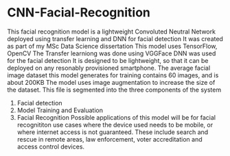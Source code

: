 # CNN-Facial-Recognition
This facial recognition model is a lightweight Convoluted Neutral Network deployed using transfer learning and DNN for facial detection
It was created as part of my MSc Data Science dissertation
This model uses TensorFlow, OpenCV
The Transfer learniong was done using VGGFace
DNN was used for the facial detection 
It is designed to be lightweight, so that it can be deployed on any resonably provisioned smartphone.
The average facial image dataset this model generates for training contains 60 images, and is about 200KB
The model uses image augmentation to increase the size of the dataset.
This file is segmented into the three components of the system
1. Facial detection
2. Model Training and Evaluation
3. Facial Recognition
Possible applications of this model will be for facial recognititon use cases where the device used needs to be mobile, or where internet access is not guaranteed.
These include search and rescue in remote areas, law enforcement, voter accreditation and access control devices.
